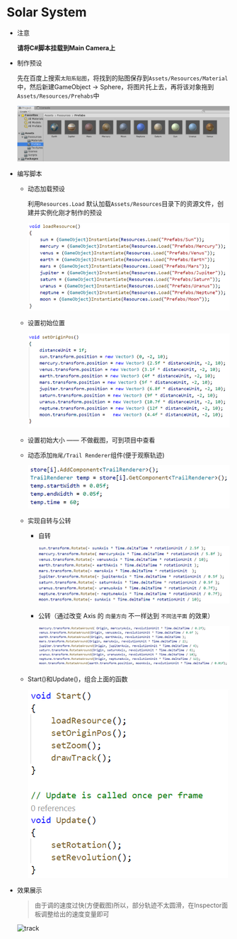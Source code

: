 # Solar System

- 注意

  **请将C#脚本挂载到Main Camera上**

- 制作预设

  先在百度上搜索`太阳系贴图`，将找到的贴图保存到`Assets/Resources/Material`中，然后新建GameObject -> Sphere，将图片托上去，再将该对象拖到`Assets/Resources/Prehabs`中

  ![prehabs](https://raw.githubusercontent.com/wywwwwei/3DGameProgramming/master/HW3/pics/Prehabs.PNG)

- 编写脚本

  - 动态加载预设

    利用`Resources.Load` 默认加载`Assets/Resources`目录下的资源文件，创建并实例化刚才制作的预设

    ![loadResources](https://raw.githubusercontent.com/wywwwwei/3DGameProgramming/master/HW3/pics/loadResources.PNG)

  - 设置初始位置

    ![setPos](https://raw.githubusercontent.com/wywwwwei/3DGameProgramming/master/HW3/pics/setPos.PNG)

  - 设置初始大小 —— 不做截图，可到项目中查看

  - 动态添加`拖尾/Trail Renderer`组件(便于观察轨迹)

    ![addComponent](https://raw.githubusercontent.com/wywwwwei/3DGameProgramming/master/HW3/pics/component.PNG)

  - 实现自转与公转

    - 自转

      ![rotation](https://raw.githubusercontent.com/wywwwwei/3DGameProgramming/master/HW3/pics/rotation.PNG)

    - 公转（通过改变 Axis 的  `向量方向` 不一样达到 `不同法平面` 的效果）

      ![revolution](https://raw.githubusercontent.com/wywwwwei/3DGameProgramming/master/HW3/pics/revolution.PNG)

  - Start()和Update()，组合上面的函数

    ![main](https://raw.githubusercontent.com/wywwwwei/3DGameProgramming/master/HW3/pics/main.PNG)

- 效果展示

  > 由于调的速度过快(方便截图)所以，部分轨迹不太圆滑，在Inspector面板调整给出的速度变量即可

  ![track](pic/track.PNG)